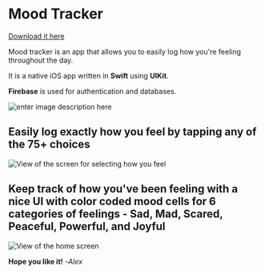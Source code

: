 # Mood Tracker

[Download it here](https://apps.apple.com/us/app/mood-tracker-log-and-journal/id6444286152)

Mood tracker is an app that allows you to easily log how you're feeling throughout the day.

It is a native iOS app written in **Swift** using **UIKit**. 

**Firebase** is used for authentication and databases. 


![enter image description here](http://www.emcassi.com/apps/mood-tracker/screenshots/welcome.PNG)


Easily log exactly how you feel by tapping any of the 75+ choices
-
![View of the screen for selecting how you feel](http://www.emcassi.com/apps/mood-tracker/screenshots/moods.PNG)


Keep track of how you've been feeling with a nice UI with color coded mood cells for 6 categories of feelings - Sad, Mad, Scared, Peaceful, Powerful, and Joyful
-
![View of the home screen](http://www.emcassi.com/apps/mood-tracker/screenshots/week.PNG)

**Hope you like it!**
-*Alex*

